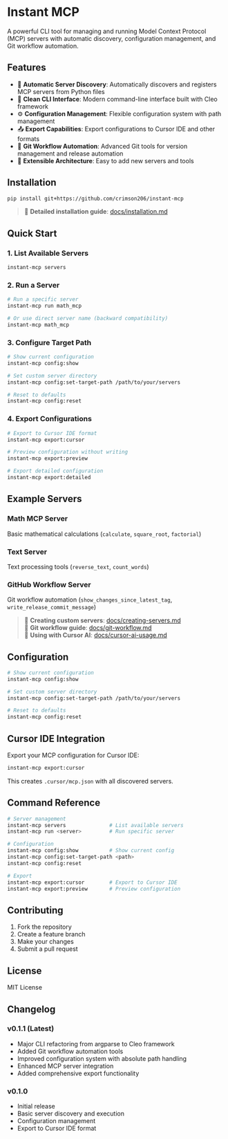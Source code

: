 # Instant MCP

A powerful CLI tool for managing and running Model Context Protocol (MCP) servers with automatic discovery, configuration management, and Git workflow automation.

## Features

- 🚀 **Automatic Server Discovery**: Automatically discovers and registers MCP servers from Python files
- 🎯 **Clean CLI Interface**: Modern command-line interface built with Cleo framework
- ⚙️ **Configuration Management**: Flexible configuration system with path management
- 📤 **Export Capabilities**: Export configurations to Cursor IDE and other formats
- 🔄 **Git Workflow Automation**: Advanced Git tools for version management and release automation
- 🔧 **Extensible Architecture**: Easy to add new servers and tools

## Installation

```bash
pip install git+https://github.com/crimson206/instant-mcp
```

> 📖 **Detailed installation guide**: [docs/installation.md](docs/installation.md)

## Quick Start

### 1. List Available Servers

```bash
instant-mcp servers
```

### 2. Run a Server

```bash
# Run a specific server
instant-mcp run math_mcp

# Or use direct server name (backward compatibility)
instant-mcp math_mcp
```

### 3. Configure Target Path

```bash
# Show current configuration
instant-mcp config:show

# Set custom server directory
instant-mcp config:set-target-path /path/to/your/servers

# Reset to defaults
instant-mcp config:reset
```

### 4. Export Configurations

```bash
# Export to Cursor IDE format
instant-mcp export:cursor

# Preview configuration without writing
instant-mcp export:preview

# Export detailed configuration
instant-mcp export:detailed
```

## Example Servers

### Math MCP Server
Basic mathematical calculations (`calculate`, `square_root`, `factorial`)

### Text Server  
Text processing tools (`reverse_text`, `count_words`)

### GitHub Workflow Server
Git workflow automation (`show_changes_since_latest_tag`, `write_release_commit_message`)

> 📖 **Creating custom servers**: [docs/creating-servers.md](docs/creating-servers.md)  
> 📖 **Git workflow guide**: [docs/git-workflow.md](docs/git-workflow.md)  
> 🤖 **Using with Cursor AI**: [docs/cursor-ai-usage.md](docs/cursor-ai-usage.md)

## Configuration

```bash
# Show current configuration
instant-mcp config:show

# Set custom server directory
instant-mcp config:set-target-path /path/to/your/servers

# Reset to defaults
instant-mcp config:reset
```

## Cursor IDE Integration

Export your MCP configuration for Cursor IDE:

```bash
instant-mcp export:cursor
```

This creates `.cursor/mcp.json` with all discovered servers.

## Command Reference

```bash
# Server management
instant-mcp servers              # List available servers
instant-mcp run <server>         # Run specific server

# Configuration  
instant-mcp config:show          # Show current config
instant-mcp config:set-target-path <path>
instant-mcp config:reset

# Export
instant-mcp export:cursor        # Export to Cursor IDE
instant-mcp export:preview       # Preview configuration
```

## Contributing

1. Fork the repository
2. Create a feature branch  
3. Make your changes
4. Submit a pull request

## License

MIT License

## Changelog

### v0.1.1 (Latest)
- Major CLI refactoring from argparse to Cleo framework
- Added Git workflow automation tools
- Improved configuration system with absolute path handling
- Enhanced MCP server integration
- Added comprehensive export functionality

### v0.1.0
- Initial release
- Basic server discovery and execution
- Configuration management
- Export to Cursor IDE format